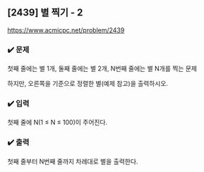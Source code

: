 ## [2439] 별 찍기 - 2
https://www.acmicpc.net/problem/2439

### ✔️ 문제
첫째 줄에는 별 1개, 둘째 줄에는 별 2개, N번째 줄에는 별 N개를 찍는 문제

하지만, 오른쪽을 기준으로 정렬한 별(예제 참고)을 출력하시오.

### ✔️ 입력
첫째 줄에 N(1 ≤ N ≤ 100)이 주어진다.

### ✔️ 출력
첫째 줄부터 N번째 줄까지 차례대로 별을 출력한다.
